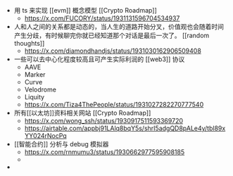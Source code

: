 - 用 ts 来实现 [[evm]] 概念模型 [[Crypto Roadmap]]
	- https://x.com/FUCORY/status/1931131596704534937
- 人和人之间的关系都是动态的，当人生的道路开始分叉，价值观也会随着时间产生分歧，有时候聊完你就已经知道那个对话是最后一次了。 [[random thoughts]]
	- https://x.com/diamondhandjs/status/1931030162906509408
- 一些可以去中心化程度较高且可产生实际利润的 [[web3]] 协议
	- AAVE
	- Marker
	- Curve
	- Velodrome
	- Liquity
	- https://x.com/Tiza4ThePeople/status/1931027282270777540
- 所有[[以太坊]]资料相关网站 [[Crypto Roadmap]]
	- https://x.com/wong_ssh/status/1930917511593369720
	- https://airtable.com/appbj91LAlq8bqY5s/shrI5adgQD8pALe4y/tbl89xYY024rNocPq
- [[智能合约]] 分析与 debug 模拟器
	- https://x.com/rnmumu3/status/1930662977595908185
	-
-